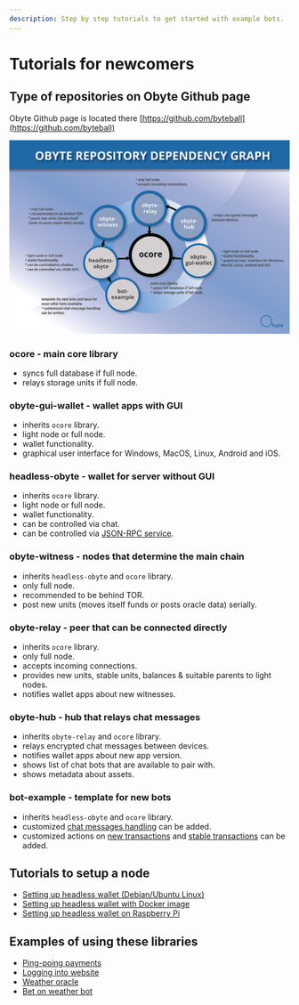 ```yaml
---
description: Step by step tutorials to get started with example bots.
---
```


# Tutorials for newcomers

## Type of repositories on Obyte Github page

Obyte Github page is located there [https://github.com/byteball](https://github.com/byteball)

![Obyte repository dependency graph](../.gitbook/assets/repository_graphic_-_tarmo_-_version_4_dark_grey_text-01.jpg)

### ocore - main core library

* syncs full database if full node.
* relays storage units if full node.

### obyte-gui-wallet - wallet apps with GUI

* inherits `ocore` library.
* light node or full node.
* wallet functionality.
* graphical user interface for Windows, MacOS, Linux, Android and iOS.

### headless-obyte - wallet for server without GUI

* inherits `ocore` library.
* light node or full node.
* wallet functionality.
* can be controlled via chat.
* can be controlled via [JSON-RPC service](../json-rpc/running-rpc-service.md).

### obyte-witness - nodes that determine the main chain

* inherits `headless-obyte` and `ocore` library.
* only full node.
* recommended to be behind TOR.
* post new units \(moves itself funds or posts oracle data\) serially.

### obyte-relay - peer that can be connected directly

* inherits `ocore` library.
* only full node.
* accepts incoming connections.
* provides new units, stable units, balances & suitable parents to light nodes.
* notifies wallet apps about new witnesses.

### obyte-hub - hub that relays chat messages

* inherits `obyte-relay` and `ocore` library.
* relays encrypted chat messages between devices.
* notifies wallet apps about new app version.
* shows list of chat bots that are available to pair with.
* shows metadata about assets.

### bot-example - template for new bots

* inherits `headless-obyte` and `ocore` library.
* customized [chat messages handling](../list-of-events.md#a-new-message-string-type-message-has-been-received) can be added.
* customized actions on [new transactions](../list-of-events.md#new-unstable-unit) and [stable transactions](../list-of-events.md#stable-unit) can be added.

## Tutorials to setup a node

* [Setting up headless wallet \(Debian/Ubuntu Linux\)](setting-up-headless-wallet.md)
* [Setting up headless wallet with Docker image](https://github.com/byteball/headless-obyte#docker-image)
* [Setting up headless wallet on Raspberry Pi](https://medium.com/obyte-help/running-obyte-wallet-on-headless-raspberrypi-3-56007da32739)

## Examples of using these libraries

* [Ping-poing payments](ping-pong-paymets.md)
* [Logging into website](log-in-on-website-with-byteball.md)
* [Weather oracle](weather-oracle.md)
* [Bet on weather bot](bet-on-weather-bot.md)

